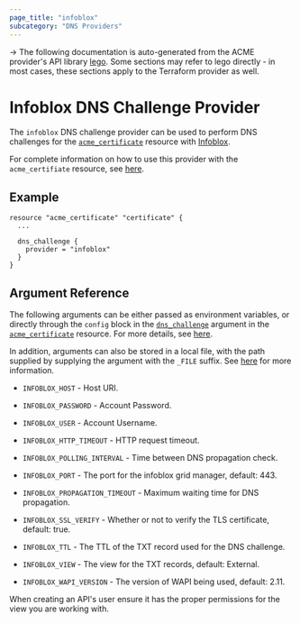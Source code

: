 ```yaml
---
page_title: "infoblox"
subcategory: "DNS Providers"
---
```


-> The following documentation is auto-generated from the ACME
provider's API library [lego](https://go-acme.github.io/lego/).  Some
sections may refer to lego directly - in most cases, these sections
apply to the Terraform provider as well.

# Infoblox DNS Challenge Provider

The `infoblox` DNS challenge provider can be used to perform DNS challenges for
the [`acme_certificate`][resource-acme-certificate] resource with
[Infoblox](https://www.infoblox.com/).

[resource-acme-certificate]: ../resources/certificate.md

For complete information on how to use this provider with the `acme_certifiate`
resource, see [here][resource-acme-certificate-dns-challenges].

[resource-acme-certificate-dns-challenges]: ../resources/certificate.md#using-dns-challenges

## Example

```hcl
resource "acme_certificate" "certificate" {
  ...

  dns_challenge {
    provider = "infoblox"
  }
}
```
## Argument Reference

The following arguments can be either passed as environment variables, or
directly through the `config` block in the
[`dns_challenge`][resource-acme-certificate-dns-challenge-arg] argument in the
[`acme_certificate`][resource-acme-certificate] resource. For more details, see
[here][resource-acme-certificate-dns-challenges].

[resource-acme-certificate-dns-challenge-arg]: ../resources/certificate.md#dns_challenge

In addition, arguments can also be stored in a local file, with the path
supplied by supplying the argument with the `_FILE` suffix. See
[here][acme-certificate-file-arg-example] for more information.

[acme-certificate-file-arg-example]: ../resources/certificate.md#using-variable-files-for-provider-arguments

* `INFOBLOX_HOST` - Host URI.
* `INFOBLOX_PASSWORD` - Account Password.
* `INFOBLOX_USER` - Account Username.

* `INFOBLOX_HTTP_TIMEOUT` - HTTP request timeout.
* `INFOBLOX_POLLING_INTERVAL` - Time between DNS propagation check.
* `INFOBLOX_PORT` - The port for the infoblox grid manager, default: 443.
* `INFOBLOX_PROPAGATION_TIMEOUT` - Maximum waiting time for DNS propagation.
* `INFOBLOX_SSL_VERIFY` - Whether or not to verify the TLS certificate, default: true.
* `INFOBLOX_TTL` - The TTL of the TXT record used for the DNS challenge.
* `INFOBLOX_VIEW` - The view for the TXT records, default: External.
* `INFOBLOX_WAPI_VERSION` - The version of WAPI being used, default: 2.11.

When creating an API's user ensure it has the proper permissions for the view you are working with.


